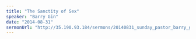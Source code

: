 ```yaml
---
title: "The Sanctity of Sex"
speaker: "Barry Gin"
date: "2014-08-31"
sermonUrl: "http://35.190.93.184/sermons/20140831_sunday_pastor_barry_gin_the_sanctity_of_sex.mp3"
---
```

